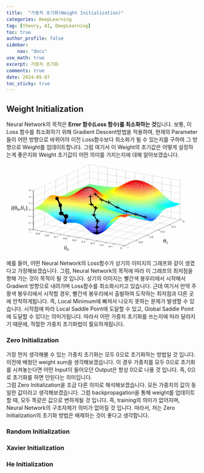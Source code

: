 ```yaml
---
title:  "가중치 초기화(Weight Initialization)"
categories: DeepLearning
tag: [theory, AI, DeepLearning]
toc: true
author_profile: false
sidebar:
    nav: "docs"
use_math: true
excerpt: 가중치 초기화
comments: true
date: 2024-05-07
toc_sticky: true
---
```


## Weight Initialization
Neural Network의 목적은 **Error 함수(Loss 함수)를 최소화하는 것**입니다. 보통, 이 Loss 함수를 최소화하기 위해 Gradient Descent방법을 적용하여, 현재의 Parameter들이 어떤 방향으로 바뀌어야 이전 Loss함수보다 최소화가 될 수 있는지를 구하여 그 방향으로 Weight를 업데이트합니다. 그럼 여기서 이 Weight의 초기값은 어떻게 설정하는게 좋은지와 Weight 초기값이 어떤 의미를 가지는지에 대해 알아보겠습니다.    
<img src="../../../assets/images/DeepLearning/2024-05-07-WeighIInitialization/Loss Gradient.png" alt="이미지 출처 : medium.com/coinmonks" style="zoom:80%;" />    
예를 들어, 어떤 Neural Network의 Loss함수가 상기의 이미지의 그래프와 같이 생겼다고 가정해보겠습니다. 그럼, Neural Network의 목적에 따라 이 그래프의 최저점을 향해 가는 것이 목적이 될 것 입니다. 상기의 이미지는 빨간색 봉우리에서 시작해서 Gradient 방향으로 내려가며 Loss함수를 최소화시키고 있습니다. 근데 여기서 만약 주황색 봉우리에서 시작할 경우, 빨간색 봉우리에서 출발하여 도착하는 최저점과 다른 곳에 안착하게됩니다. 즉, Local Minimum에 빠져서 나오지 못하는 문제가 발생할 수 있습니다. 시작점에 따라 Local Saddle Point에 도달할 수 있고, Global Saddle Point에 도달할 수 있다는 의미가됩니다. 따라서 어떤 가중치 초기화를 쓰는지에 따라 달라지기 때문에, 적절한 가중치 초기화법이 필요하게됩니다.   

### Zero Initialization
가장 먼저 생각해볼 수 있는 가중치 초기화는 모두 0으로 초기화하는 방법일 것 입니다. 이전에 배웠던 weight sum을 생각해보겠습니다. 이 경우 가중치를 모두 0으로 초기화를 시켜놓는다면 어떤 Input이 들어오던 Output은 항상 0으로 나올 것 입니다. 즉, 0으로 초기화를 하면 안된다는 의미입니다.    
그럼 Zero Initialization을 조금 다른 의미로 해석해보겠습니다. 모든 가중치의 값이 동일한 값이라고 생각해보겠습니다. 그럼 backpropagation을 통해 weight를 업데이트할 때, 모두 똑같은 값으로 변하게될 것 입니다. 즉, training의 의미가 없어지며, Neural Network의 구조자체가 의미가 없어질 것 입니다. 따라서, 저는 Zero Initialization의 초기화 방법은 배제하는 것이 좋다고 생각합니다.   

### Random Initialization

### Xavier Initialization

### He Initialization
